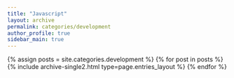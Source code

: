 ```yaml
---
title: "Javascript"
layout: archive
permalink: categories/development
author_profile: true
sidebar_main: true
---
```



{% assign posts = site.categories.development %}
{% for post in posts %} {% include archive-single2.html type=page.entries_layout %} {% endfor %}
